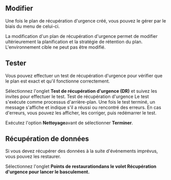 ## Modifier


Une fois le plan de récupération d'urgence créé, vous pouvez le gérer par le biais du menu de celui-ci.

La modification d'un plan de récupération d'urgence permet de modifier ultérieurement la planification et la stratégie de rétention du plan. L'environnement cible ne peut pas être modifié.

## Tester


Vous pouvez effectuer un test de récupération d'urgence pour vérifier que le plan est exact et qu'il fonctionne correctement.

Sélectionnez l'onglet **Test de récupération d'urgence (DR)** et suivez les invites pour effectuer le test. Test de récupération d'urgence Le test s'exécute comme processus d'arrière-plan. Une fois le test terminé, un message s'affiche et indique s'il a réussi ou rencontré des erreurs. En cas d'erreurs, vous pouvez les afficher, les corriger, puis redémarrer le test.

Exécutez l'option **Nettoyage**avant de sélectionner **Terminer**.

## Récupération de données


Si vous devez récupérer des données à la suite d'événements imprévus, vous pouvez les restaurer.

Sélectionnez l'onglet **Points de restaurationdans le volet **Récupération d'urgence** pour lancer le basculement.**

